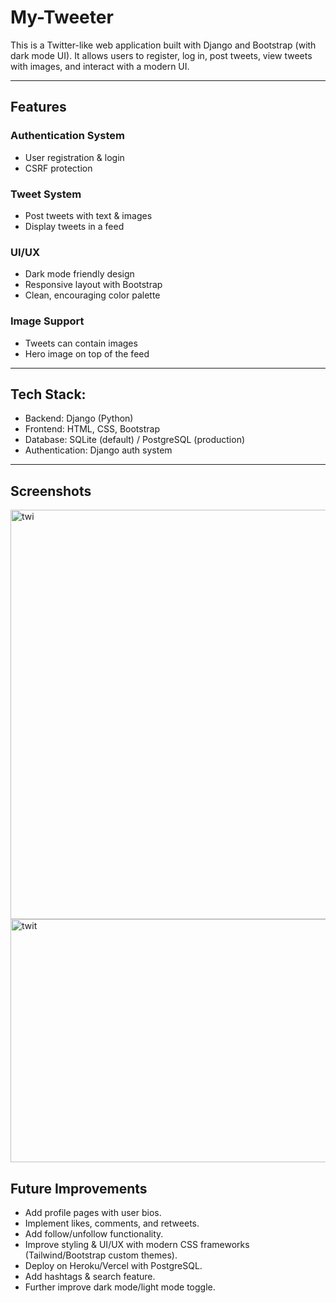 # My-Tweeter
<p> This is a Twitter-like web application built with Django and Bootstrap (with dark mode UI). It allows users to register, log in, post tweets, view tweets with images, and interact with a modern UI. </p>
<HR>
<H2> Features</H2>

### Authentication System
- User registration & login
- CSRF protection
### Tweet System
- Post tweets with text & images
- Display tweets in a feed
### UI/UX
- Dark mode friendly design
- Responsive layout with Bootstrap
- Clean, encouraging color palette
### Image Support
- Tweets can contain images
- Hero image on top of the feed

<hr>

<h2> Tech Stack: </h2>

- Backend: Django (Python)
- Frontend: HTML, CSS, Bootstrap
- Database: SQLite (default) / PostgreSQL (production)
- Authentication: Django auth system

<hr>

<h2> Screenshots </h2>

<img width="1083" height="655" alt="twi" src="https://github.com/user-attachments/assets/a4c8b121-ed42-4b78-ba53-f76493aa1c25" />
<img width="1079" height="389" alt="twit" src="https://github.com/user-attachments/assets/3a4d3202-1124-4af6-9782-32975c45a7f7" />

<h2> Future Improvements </h2>

- Add profile pages with user bios.
- Implement likes, comments, and retweets.
- Add follow/unfollow functionality.
- Improve styling & UI/UX with modern CSS frameworks (Tailwind/Bootstrap custom themes).
- Deploy on Heroku/Vercel with PostgreSQL.
- Add hashtags & search feature.
- Further improve dark mode/light mode toggle.




